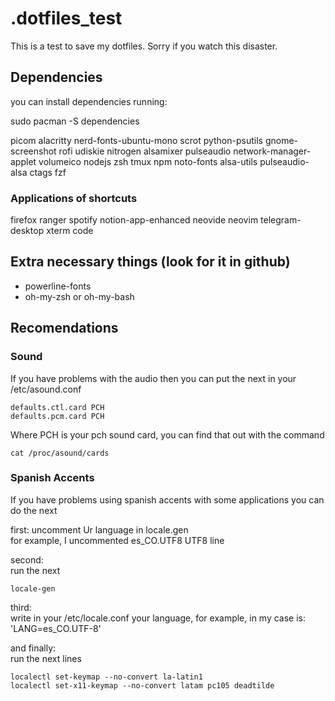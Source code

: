 # .dotfiles_test

This is a test to save my dotfiles. 
Sorry if you watch this disaster.

## Dependencies

you can install dependencies running:

sudo pacman -S dependencies    

picom
alacritty
nerd-fonts-ubuntu-mono
scrot
python-psutils
gnome-screenshot
rofi
udiskie
nitrogen
alsamixer
pulseaudio
network-manager-applet
volumeico
nodejs
zsh
tmux
npm
noto-fonts
alsa-utils
pulseaudio-alsa
ctags
fzf


### Applications of shortcuts
firefox
ranger
spotify
notion-app-enhanced
neovide
neovim
telegram-desktop
xterm
code

## Extra necessary things (look for it in github)
- powerline-fonts 
- oh-my-zsh or oh-my-bash

## Recomendations
### Sound 
If you have problems with the audio then you can put the next in your /etc/asound.conf  

```
defaults.ctl.card PCH
defaults.pcm.card PCH
```
Where PCH is your pch sound card, you can find that out with the command  

```
cat /proc/asound/cards
```

### Spanish Accents

If you have problems using spanish accents with some applications you can do the next  

first: uncomment Ur language in locale.gen  
for example, I uncommented es_CO.UTF8 UTF8 line  

  
  

second:   
run the next

```
locale-gen
```

third:  
write in your /etc/locale.conf your language, for example, in my case is: 'LANG=es_CO.UTF-8'  

and finally:  
run the next lines

```
localectl set-keymap --no-convert la-latin1
localectl set-x11-keymap --no-convert latam pc105 deadtilde
```



